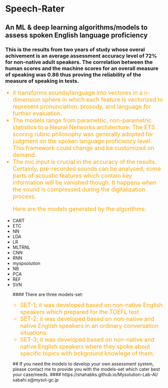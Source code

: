 # Speech-Rater

## An ML &amp; deep learning algorithms/models to assess spoken English language proficiency 

### This is the results from two years of study whose overal achivement is an average assessment accuracy level of 72% for non-native adult speakers.  The correlation between the human scores and the machine scores for an overall measure of speaking was 0.86 thus proving the reliability of the measure of speaking in tests.

<UL> 
<LI style="color:orange; font-size:130%;"> it transforms sounds/language into vectores in a n-dimension sphere in which each feature is vectorized to represent pronunciation, prosody, and language for further evaluation.
<LI style="color:orange; font-size:130%;"> The models range from parametric, non-parametric statistics to a Neural Networks architecture. The ETS scoring rubric philosophy was generally adopted for judgment on the spoken language proficiency level. This framework could change and be customized on demand.
<LI style="color:orange; font-size:130%;"> The mic input is crucial in the accuracy of the results. Certainly, pre-recorded sounds can be analysed, some parts of acoustic features which contain key information will be vanished though. It happens when the sound is compressed during the digitalization process. 

Here are the models generated by the algorithms:
 <LI> CART
 <LI> ETC
 <LI> NN
 <LI> LDA
 <LI> LR
 <LI> MLTRNL
 <LI> CNN
 <LI> RNN
 <LI> myspsolution
 <LI> NB
 <LI> PCA
 <LI> REF
 <LI> SVN


<p>#### There are three models-set:</p>
<ul>
<LI style="color:orange; font-size:130%;"> SET-1; it was developed based on non-native English speakers which prepared for the TOEFL test
<LI style="color:orange; font-size:130%;"> SET-2; it was developed based on non-native and native English speakers in an ordinary conversation situations.  
<LI style="color:orange; font-size:130%;"> SET-3; it was developed based on non-native and native English speakers where they spoke about specific topics with bckground knowlege of them.
</ul> 
 <p> </p> 
## If you need the models to develop your own assessment system, please contact me to provide you with the models-set which cater best your case/needs.
####  https://shahabks.github.io/Mysolution-Lab-AI/
sabahi.s@mysol-gc.jp
